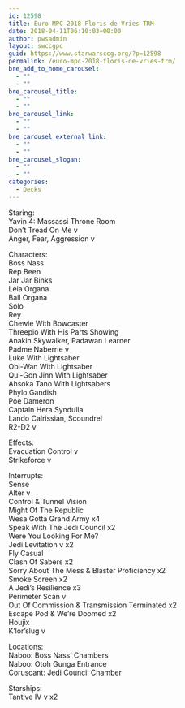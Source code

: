 ```yaml
---
id: 12598
title: Euro MPC 2018 Floris de Vries TRM
date: 2018-04-11T06:10:03+00:00
author: pwsadmin
layout: swccgpc
guid: https://www.starwarsccg.org/?p=12598
permalink: /euro-mpc-2018-floris-de-vries-trm/
bre_add_to_home_carousel:
  - ""
  - ""
bre_carousel_title:
  - ""
  - ""
bre_carousel_link:
  - ""
  - ""
bre_carousel_external_link:
  - ""
  - ""
bre_carousel_slogan:
  - ""
  - ""
categories:
  - Decks
---
```

Staring:  
Yavin 4: Massassi Throne Room  
Don’t Tread On Me v  
Anger, Fear, Aggression v

Characters:  
Boss Nass  
Rep Been  
Jar Jar Binks  
Leia Organa  
Bail Organa  
Solo  
Rey  
Chewie With Bowcaster  
Threepio With His Parts Showing  
Anakin Skywalker, Padawan Learner  
Padme Naberrie v  
Luke With Lightsaber  
Obi-Wan With Lightsaber  
Qui-Gon Jinn With Lightsaber  
Ahsoka Tano With Lightsabers  
Phylo Gandish  
Poe Dameron  
Captain Hera Syndulla  
Lando Calrissian, Scoundrel  
R2-D2 v

Effects:  
Evacuation Control v  
Strikeforce v

Interrupts:  
Sense  
Alter v  
Control & Tunnel Vision  
Might Of The Republic  
Wesa Gotta Grand Army x4  
Speak With The Jedi Council x2  
Were You Looking For Me?  
Jedi Levitation v x2  
Fly Casual  
Clash Of Sabers x2  
Sorry About The Mess & Blaster Proficiency x2  
Smoke Screen x2  
A Jedi’s Resilience x3  
Perimeter Scan v  
Out Of Commission & Transmission Terminated x2  
Escape Pod & We’re Doomed x2  
Houjix  
K’lor’slug v

Locations:  
Naboo: Boss Nass’ Chambers  
Naboo: Otoh Gunga Entrance  
Coruscant: Jedi Council Chamber

Starships:  
Tantive IV v x2